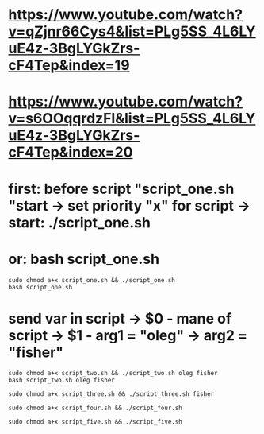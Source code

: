 # https://www.youtube.com/watch?v=qZjnr66Cys4&list=PLg5SS_4L6LYuE4z-3BgLYGkZrs-cF4Tep&index=19
# https://www.youtube.com/watch?v=s6OOqqrdzFI&list=PLg5SS_4L6LYuE4z-3BgLYGkZrs-cF4Tep&index=20


# first: before script "script_one.sh "start -> set priority "x" for script -> start: ./script_one.sh
# or: bash script_one.sh

```shell
sudo chmod a+x script_one.sh && ./script_one.sh
bash script_one.sh
```

# send var in script -> $0 - mane of script -> $1 - arg1 = "oleg" -> arg2 = "fisher"
```shell
sudo chmod a+x script_two.sh && ./script_two.sh oleg fisher
bash script_two.sh oleg fisher
```

```shell
sudo chmod a+x script_three.sh && ./script_three.sh fisher 
```

```shell
sudo chmod a+x script_four.sh && ./script_four.sh
```

```shell
sudo chmod a+x script_five.sh && ./script_five.sh
```